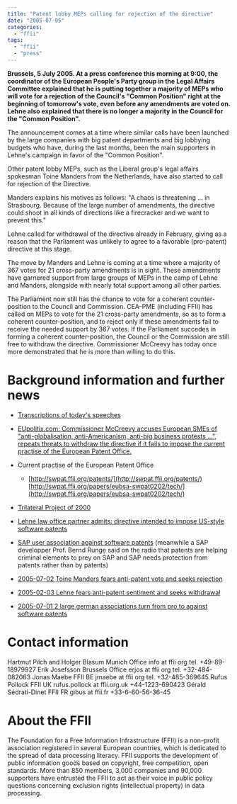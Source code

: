 ```yaml
---
title: "Patent lobby MEPs calling for rejection of the directive"
date: "2005-07-05"
categories: 
  - "ffii"
tags: 
  - "ffii"
  - "press"
---
```


**Brussels, 5 July 2005. At a press conference this morning at 9:00, the coordinator of the European People's Party group in the Legal Affairs Committee explained that he is putting together a majority of MEPs who will vote for a rejection of the Council's "Common Position" right at the beginning of tomorrow's vote, even before any amendments are voted on. Lehne also explained that there is no longer a majority in the Council for the "Common Position".**

The announcement comes at a time where similar calls have been launched by the large companies with big patent departments and big lobbying budgets who have, during the last months, been the main supporters in Lehne's campaign in favor of the "Common Position".

Other patent lobby MEPs, such as the Liberal group's legal affairs spokesman Toine Manders from the Netherlands, have also started to call for rejection of the Directive.

Manders explains his motives as follows: "A chaos is threatening ... in Strasbourg. Because of the large number of amendments, the directive could shoot in all kinds of directions like a firecracker and we want to prevent this."

Lehne called for withdrawal of the directive already in February, giving as a reason that the Parliament was unlikely to agree to a favorable (pro-patent) directive at this stage.

The move by Manders and Lehne is coming at a time where a majority of 367 votes for 21 cross-party amendments is in sight. These amendments have garnered support from large groups of MEPs in the camp of Lehne and Manders, alongside with nearly total support among all other parties.

The Parliament now still has the chance to vote for a coherent counter-position to the Council and Commission. CEA-PME (including FFII) has called on MEPs to vote for the 21 cross-party amendments, so as to form a coherent counter-position, and to reject only if these amendments fail to receive the needed support by 367 votes. If the Parliament succedes in forming a coherent counter-position, the Council or the Commission are still free to withdraw the directive. Commissioner McCreevy has today once more demonstrated that he is more than willing to do this.

# Background information and further news

- [Transcriptions of today's speeches](http://wiki.ffii.org/ParlTranscript050704En)
    
- [EUpolitix.com: Commissioner McCreevy accuses European SMEs of "anti-globalisation, anti-Americanism, anti-big business protests ...", repeats threats to withdraw the directive if it fails to impose the current practise of the European Patent Office.](http://www.eupolitix.com/EN/News/200507/5d049d10-690a-4977-b116-4295c1a42937.htm)
    
- Current practise of the European Patent Office
    - [http://swpat.ffii.org/patents/](http://swpat.ffii.org/patents/) [http://swpat.ffii.org/papers/eubsa-swpat0202/tech/](http://swpat.ffii.org/papers/eubsa-swpat0202/tech/)
        
- [Trilateral Project of 2000](http://swpat.ffii.org/players/useujp/)
    
- [Lehne law office partner admits: directive intended to impose US-style software patents](http://wiki.ffii.org/Stoat050704En)
    
- [SAP user association against software patents](http://wiki.ffii.org/Sapinfo050705En) (meanwhile a SAP developper Prof. Bernd Runge said on the radio that patents are helping criminal elements to prey on SAP and SAP needs protection from patents rather than by patents)
    
- [2005-07-02 Toine Manders fears anti-patent vote and seeks rejection](http://wiki.ffii.org/Manders050702En)
    
- [2005-02-03 Lehne fears anti-patent sentiment and seeks withdrawal](http://www.epp-ed.org/Press/showpr.asp?PRControlDocTypeID=1&PRControlID=3295&PRContentID=6225LG=en)
    
- [2005-07-01 2 large german associations turn from pro to against software patents](http://www.heise.de/newsticker/meldung/61326)
    

# Contact information

Hartmut Pilch and Holger Blasum Munich Office info at ffii org tel. +49-89-18979927 Erik Josefsson Brussels Office erjos at ffii org tel. +32-484-082063 Jonas Maebe FFII BE jmaebe at ffii org tel. +32-485-369645 Rufus Pollock FFII UK rufus.pollock at ffii.org.uk +44-1223-690423 Gérald Sédrati-Dinet FFII FR gibus at ffii.fr +33-6-60-56-36-45

# About the FFII

The Foundation for a Free Information Infrastructure (FFII) is a non-profit association registered in several European countries, which is dedicated to the spread of data processing literacy. FFII supports the development of public information goods based on copyright, free competition, open standards. More than 850 members, 3,000 companies and 90,000 supporters have entrusted the FFII to act as their voice in public policy questions concerning exclusion rights (intellectual property) in data processing.
